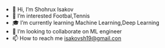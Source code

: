 - 👋 Hi, I’m Shohrux Isakov
- 👀 I’m interested Footbal,Tennis
- 🎓 I’m currently learning Machine Learning,Deep Learning
- 💞️ I’m looking to collaborate on ML engineer
- 📫 How to reach me isakovsh19@gmail.con

<!---
isakovsh/isakovsh is a ✨ special ✨ repository because its `README.md` (this file) appears on your GitHub profile.
You can click the Preview link to take a look at your changes.
--->
